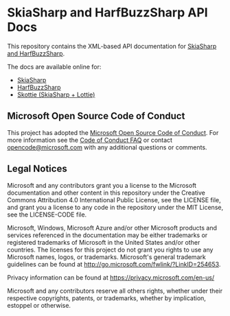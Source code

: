 # SkiaSharp and HarfBuzzSharp API Docs

This repository contains the XML-based API documentation for [SkiaSharp and HarfBuzzSharp](https://github.com/mono/SkiaSharp).

The docs are available online for:
 - [SkiaSharp](https://docs.microsoft.com/dotnet/api/skiasharp)
 - [HarfBuzzSharp](https://docs.microsoft.com/dotnet/api/harfbuzzsharp)
 - [Skottie (SkiaSharp + Lottie)](https://docs.microsoft.com/dotnet/api/skiasharp.skottie)

## Microsoft Open Source Code of Conduct

This project has adopted the [Microsoft Open Source Code of Conduct](https://opensource.microsoft.com/codeofconduct/).
For more information see the [Code of Conduct FAQ](https://opensource.microsoft.com/codeofconduct/faq/) or contact [opencode@microsoft.com](mailto:opencode@microsoft.com) with any additional questions or comments.

## Legal Notices

Microsoft and any contributors grant you a license to the Microsoft documentation and other content in this repository under the Creative Commons Attribution 4.0 International Public License, see the LICENSE file, and grant you a license to any code in the repository under the MIT License, see the LICENSE-CODE file.

Microsoft, Windows, Microsoft Azure and/or other Microsoft products and services referenced in the documentation may be either trademarks or registered trademarks of Microsoft in the United States and/or other countries. The licenses for this project do not grant you rights to use any Microsoft names, logos, or trademarks. Microsoft's general trademark guidelines can be found at http://go.microsoft.com/fwlink/?LinkID=254653.

Privacy information can be found at https://privacy.microsoft.com/en-us/

Microsoft and any contributors reserve all others rights, whether under their respective copyrights, patents, or trademarks, whether by implication, estoppel or otherwise.
